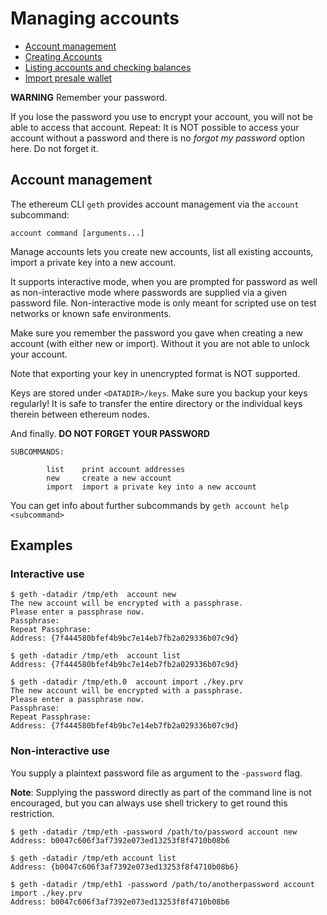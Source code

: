 # Managing accounts

* [Account management](https://github.com/ethereum/go-ethereum/wiki/Accounts-management)
* [Creating Accounts](https://github.com/ethereum/go-ethereum/wiki/Creating-accounts)
* [Listing accounts and checking balances](https://github.com/ethereum/go-ethereum/wiki/Listing-accounts-and-balances)
* [Import presale wallet](https://github.com/ethereum/go-ethereum/wiki/Importing-presale-wallet)

**WARNING**
Remember your password. 

If you lose the password you use to encrypt your account, you will not be able to access that account.
Repeat: It is NOT possible to access your account without a password and there is no _forgot my password_ option here. Do not forget it.

## Account management
The ethereum CLI `geth` provides account management via the `account` subcommand:

```
account command [arguments...]
```

Manage accounts lets you create new accounts, list all existing accounts,
import a private key into a new account.

It supports interactive mode, when you are prompted for password as well as
non-interactive mode where passwords are supplied via a given password file.
Non-interactive mode is only meant for scripted use on test networks or known
safe environments.

Make sure you remember the password you gave when creating a new account (with
either new or import). Without it you are not able to unlock your account.

Note that exporting your key in unencrypted format is NOT supported.

Keys are stored under `<DATADIR>/keys`. Make sure you backup your keys regularly! It is safe to transfer the entire directory or the individual keys therein between ethereum nodes.

And finally. **DO NOT FORGET YOUR PASSWORD**

```
SUBCOMMANDS:

        list    print account addresses
        new     create a new account
        import  import a private key into a new account

```

You can get info about further subcommands by `geth account help <subcommand>`

## Examples
### Interactive use

```
$ geth -datadir /tmp/eth  account new
The new account will be encrypted with a passphrase.
Please enter a passphrase now.
Passphrase:
Repeat Passphrase:
Address: {7f444580bfef4b9bc7e14eb7fb2a029336b07c9d}

$ geth -datadir /tmp/eth  account list
Address: {7f444580bfef4b9bc7e14eb7fb2a029336b07c9d}

$ geth -datadir /tmp/eth.0  account import ./key.prv
The new account will be encrypted with a passphrase.
Please enter a passphrase now.
Passphrase:
Repeat Passphrase:
Address: {7f444580bfef4b9bc7e14eb7fb2a029336b07c9d}
```

### Non-interactive use 
You supply a plaintext password file as argument to the `-password` flag.  

**Note**: 
Supplying the password directly as part of the command line is not encouraged, but you can always use shell trickery to get round this restriction.

```
$ geth -datadir /tmp/eth -password /path/to/password account new
Address: b0047c606f3af7392e073ed13253f8f4710b08b6

$ geth -datadir /tmp/eth account list
Address: {b0047c606f3af7392e073ed13253f8f4710b08b6}

$ geth -datadir /tmp/eth1 -password /path/to/anotherpassword account import ./key.prv
Address: b0047c606f3af7392e073ed13253f8f4710b08b6
```